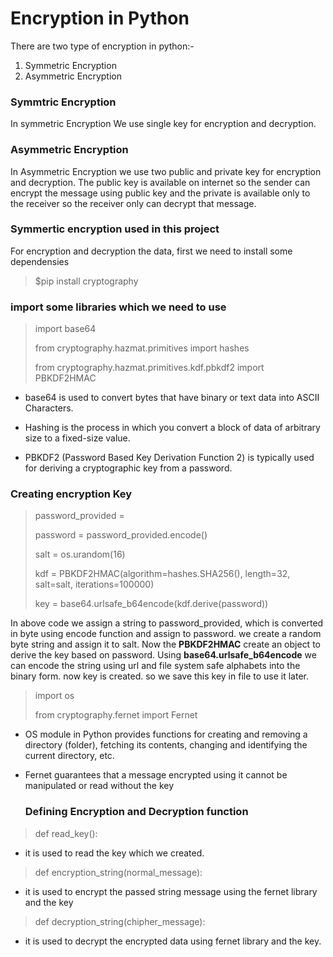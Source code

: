 # Encryption in Python
There are two type of encryption in python:-
1. Symmetric Encryption
2. Asymmetric Encryption

### Symmtric Encryption
In symmetric Encryption We use single key for encryption and decryption.

### Asymmetric Encryption
In Asymmetric Encryption we use two public and private key for encryption and decryption. The public key is available on internet so the sender can encrypt the message using public key and the private is available only to the receiver so the receiver only can decrypt that message.

### Symmertic encryption used in this project

For encryption and decryption the data, first we need to install some dependensies
> $pip install cryptography

### import some libraries which we need to use
> import base64
> 
> from cryptography.hazmat.primitives import hashes
> 
> from cryptography.hazmat.primitives.kdf.pbkdf2 import PBKDF2HMAC

- base64 is used to convert bytes that have binary or text data into ASCII Characters.

- Hashing is the process in which you convert a block of data of arbitrary size to a fixed-size value.

- PBKDF2 (Password Based Key Derivation Function 2) is typically used for deriving a cryptographic key from a password.

### Creating encryption Key
> password_provided = <String>
> 
> password = password_provided.encode()
> 
> salt = os.urandom(16)
> 
> kdf = PBKDF2HMAC(algorithm=hashes.SHA256(),
                length=32,
                salt=salt,
                iterations=100000)
> 
> key = base64.urlsafe_b64encode(kdf.derive(password))

In above code we assign a string to password_provided, which is converted in byte using encode function and assign to password. we create a random byte string and assign it to salt. Now the **PBKDF2HMAC** create an object to derive the key based on password. Using **base64.urlsafe_b64encode** we can encode the string using url and file system safe alphabets into the binary form.
now key is created. so we save this key in file to use it later.

>import os
> 
>from cryptography.fernet import Fernet

- OS module in Python provides functions for creating and removing a directory (folder), fetching its contents, changing and identifying the current directory, etc.

- Fernet guarantees that a message encrypted using it cannot be manipulated or read without the key
  
  ### Defining Encryption and Decryption function

> def read_key():

- it is used to read the key which we created.
> def encryption_string(normal_message):

- it is used to encrypt the passed string message using the fernet library and the key

>def decryption_string(chipher_message):

- it is used to decrypt the encrypted data using fernet library and the key.
